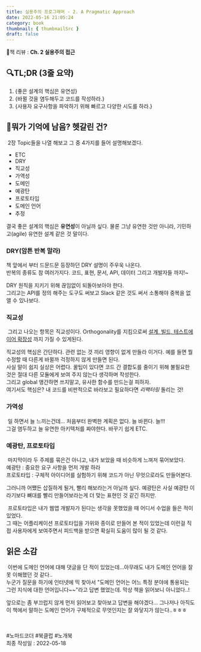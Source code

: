 ```yaml
---
title: 실용주의 프로그래머 - 2. A Pragmatic Approach
date: 2022-05-16 21:05:24
category: book
thumbnail: { thumbnailSrc }
draft: false
---
```


📘책 리뷰 : **Ch. 2 실용주의 접근**<br>

## 🔍TL;DR (3줄 요약)

1. {좋은 설계의 핵심은 유연성}
2. {바뀔 것을 염두해두고 코드를 작성하라.}
3. {사용자 요구사항을 파악하기 위해 빠르고 다양한 시도를 하라.}

## 🤔뭐가 기억에 남음? 헷갈린 건?

&nbsp;2장 Topic들을 나열 해보고 그 중 4가지를 들어 설명해보겠다.

- ETC
- DRY
- 직교성
- 가역성
- 도메인
- 예광탄
- 프로토타입
- 도메인 언어
- 추정

결국 좋은 설계의 핵심은 **유연성**이 아닐까 싶다. 물론 그냥 유연한 것만 아니라, 기민하고(agile) 유연한 설계 같은 것 말이다.  

### DRY(암튼 반복 말라)
책 앞에서 부터 드문드문 등장하던 DRY 설명이 주우욱 나온다.<br>
반복의 종류도 참 여러가지다. 코드, 표현, 문서, API, 데이터 그리고 개발자들 까지!~  

DRY 원칙을 지키기 위해 끊임없이 되돌아보아야 한다.<br>
그리고는 API를 정의 해주는 도구도 써보고 Slack 같은 것도 써서 소통해야 중복을 없앨 수 있나보다.<br>  

### 직교성
&nbsp;그리고 나오는 항목은 직교성이다. Orthogonality를 지킴으로써 <u>설계, 빌드, 테스트에 이어 확장성</u> 까지 가질 수 있게된다.  

직교성의 핵심은 간단하다. 관련 없는 것 끼리 영향이 없게 만들라 이거다. 예를 들면 뭘 수정할 때 다른게 바뀔까 걱정하지 않게 만들면 된다.<br>
사실 말이 쉽지 실상은 어렵다. 꿀팁이 있다면 코드 간 결합도를 줄이기 위해 불필요한 것은 절대 다른 모듈에게 보여 주지 않는다 생각하며 작성한다.<br>
그리고 global 앵간하면 쓰지말고, 유사한 함수를 만드는걸 피하자.<br>
여기서도 핵심은? 내 코드를 비판적으로 바라보고 필요하다면 *리팩터링* 돌리는 것!<br>  

### 가역성
&nbsp;일 하면서 늘 느끼는건데... 처음부터 완벽한 계획은 없다. 늘 바뀐다. 늘!!!<br>
그걸 염두하고 늘 유연한 아키텍처를 짜야한다. 바꾸기 쉽게 ETC.<br>  

### 예광탄, 프로토타입
&nbsp;마지막이라 두 주제를 묶은건 아니고, 내가 보았을 때 비슷하게 느껴저 묶어보았다.<br>
예광탄 : 중요한 요구 사항을 먼저 개발 하라<br>
프로토타입 : 구체적 아이디어를 실험하기 위해 코드가 아닌 무엇으로라도 만들어본다.<br>  

그러니까 어쨌든 삽질하게 될거, 빨리 해보라는거 아닐까 싶다. 예광탄은 사실 예광탄 이라기보다 뼈대를 빨리 만들어보라는게 더 맞는 표현인 것 같긴 하지만.<br>  

&nbsp;프로토타입은 내가 웹앱 개발자가 된다는 생각을 못했었을 때 어디서 수업을 들은 적이 있었다.<br>
그 때는 어플리케이션 프로토타입을 가위와 종이로 만들어 본 적이 있었는데 이런걸 직접 사용자에게 보여주면서 피드백을 받으면 확실히 도움이 많이 될 것 같다.
&nbsp;

## 읽은 소감

&nbsp;이번에 도메인 언어에 대해 댓글을 단 적이 있었는데...아무래도 내가 도메인 언어을 잘못 이해했던 것 같다..<br>
누군가 질문을 하기에 인터넷에 띡 찾아서 "도메인 언어는 어느 특정 분야에 통용되는 그런 지식에 대한 언어입니다~~"라고 답변 했었는데. 막상 책을 읽어보니 아니었다..!  

앞으로는 좀 부끄럽지 않게 먼저 읽어보고 찾아보고 답변을 해야겠다... 그나저나 아직도 이 책에서 말하는 도메인 언어가 구체적으로 무엇인지는 잘 와닿지가 않는다..ㅎㅎㅎ

<br><br> #노마드코더 #북클럽 #노개북<br>
최종 작성일 : 2022-05-18